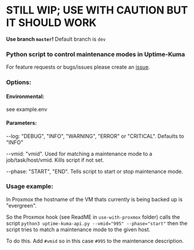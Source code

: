 # STILL WIP; USE WITH CAUTION BUT IT SHOULD WORK #
**Use branch `master`!** Default branch is `dev`
### Python script to control maintenance modes in Uptime-Kuma ###
For feature requests or bugs/issues please create an [issue](https://gitlab.azubi.server.lan/lwsops-muc/uptimekuma-maintenance-mode-api/-/issues).

### Options: ###
#### Environmental: ####
see example.env

#### Parameters: ####

--log: "DEBUG", "INFO", "WARNING", "ERROR" or "CRITICAL". Defaults to "INFO"

--vmid: "vmid". Used for matching a maintenance mode to a job/task/host/vmid. Kills script if not set.

--phase: "START", "END". Tells script to start or stop maintenance mode.

### Usage example: ###
In Proxmox the hostname of the VM thats currently is being backed up is "evergreen".

So the Proxmox hook (see ReadME in `use-with-proxmox` folder) calls the script `python3 uptime-kuma-api.py --vmid="995" --phase="start"` then
the script tries to match a maintenance mode to the given host.

To do this. Add `#vmid` so in this case `#995` to the maintenance description.